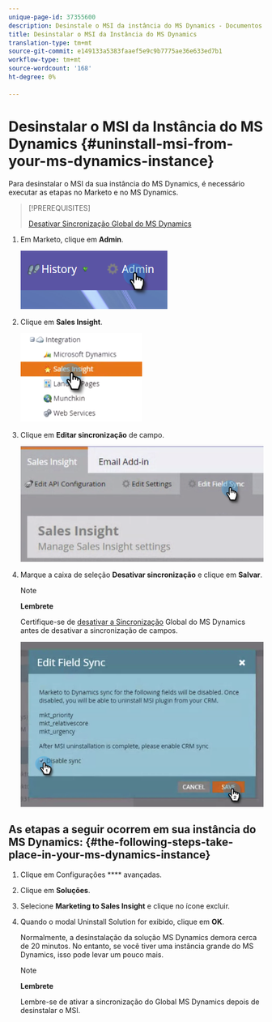 ```yaml
---
unique-page-id: 37355600
description: Desinstale o MSI da instância do MS Dynamics - Documentos do Marketing - Documentação do produto
title: Desinstalar o MSI da Instância do MS Dynamics
translation-type: tm+mt
source-git-commit: e149133a5383faaef5e9c9b7775ae36e633ed7b1
workflow-type: tm+mt
source-wordcount: '168'
ht-degree: 0%

---
```



# Desinstalar o MSI da Instância do MS Dynamics {#uninstall-msi-from-your-ms-dynamics-instance}

Para desinstalar o MSI da sua instância do MS Dynamics, é necessário executar as etapas no Marketo e no MS Dynamics.

>[!PREREQUISITES]
>
>[Desativar Sincronização Global do MS Dynamics](http://docs.marketo.com/x/TAA6Ag)

1. Em Marketo, clique em **Admin**.

   ![](assets/one-1.png)

1. Clique em **Sales Insight**.

   ![](assets/six.png)

1. Clique em **Editar sincronização** de campo.

   ![](assets/seven.png)

1. Marque a caixa de seleção **Desativar sincronização** e clique em **Salvar**.

   >[!NOTE]
   >
   >**Lembrete**
   >
   >
   >Certifique-se de [desativar a Sincronização](http://docs.marketo.com/x/TAA6Ag) Global do MS Dynamics antes de desativar a sincronização de campos.

   ![](assets/eight.png)

## As etapas a seguir ocorrem em sua instância do MS Dynamics: {#the-following-steps-take-place-in-your-ms-dynamics-instance}

1. Clique em Configurações **** avançadas.
1. Clique em **Soluções**.
1. Selecione **Marketing to Sales Insight** e clique no ícone excluir.
1. Quando o modal Uninstall Solution for exibido, clique em **OK**.

   Normalmente, a desinstalação da solução MS Dynamics demora cerca de 20 minutos. No entanto, se você tiver uma instância grande do MS Dynamics, isso pode levar um pouco mais.

   >[!NOTE]
   >
   >**Lembrete**
   >
   >
   >Lembre-se de ativar a sincronização do Global MS Dynamics depois de desinstalar o MSI.

